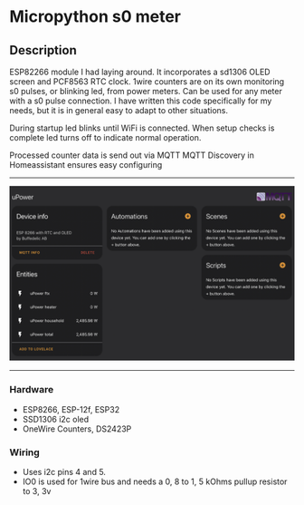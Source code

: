 # Micropython s0 meter

## Description

ESP82266 module I had laying around. It incorporates a sd1306 OLED screen and PCF8563 RTC clock. 1wire counters are on its own monitoring s0 pulses, or blinking led, from power meters. Can be used for any meter with a s0 pulse connection.
I have written this code specifically for my needs, but it is in general easy to adapt to other situations.

During startup led blinks until WiFi is connected. When setup checks is complete led turns off to indicate normal operation.

Processed counter data is send out via MQTT
MQTT Discovery in Homeassistant ensures easy configuring

---

![HA](https://github.com/buffedelic/micropython-s0meter/blob/master/img/ha-dev.png "Homeassistant automatic device configuration")

---

### Hardware

* ESP8266, ESP-12f, ESP32
* SSD1306 i2c oled
* OneWire Counters, DS2423P

### Wiring

* Uses i2c pins 4 and 5.
* IO0 is used for 1wire bus and needs a 0, 8 to 1, 5 kOhms pullup resistor to 3, 3v
